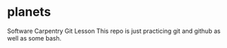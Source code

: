 # planets
Software Carpentry Git Lesson
This repo is just practicing git and github as well as some bash.
